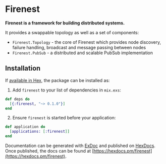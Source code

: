 # Firenest

**Firenest is a framework for building distributed systems.**

It provides a swappable topology as well as a set of components:
  * `Firenest.Topology` - the core of Firenest which provides node
    discovery, failure handling, broadcast and message passing between
    nodes
  * `Firenest.PubSub` - a distributed and scalable PubSub implementation
  
## Installation

If [available in Hex](https://hex.pm/docs/publish), the package can be installed as:

  1. Add `firenest` to your list of dependencies in `mix.exs`:

  ```elixir
  def deps do
    [{:firenest, "~> 0.1.0"}]
  end
  ```

  2. Ensure `firenest` is started before your application:

  ```elixir
  def application do
    [applications: [:firenest]]
  end
  ```

Documentation can be generated with [ExDoc](https://github.com/elixir-lang/ex_doc)
and published on [HexDocs](https://hexdocs.pm). Once published, the docs can
be found at [https://hexdocs.pm/firenest](https://hexdocs.pm/firenest).

